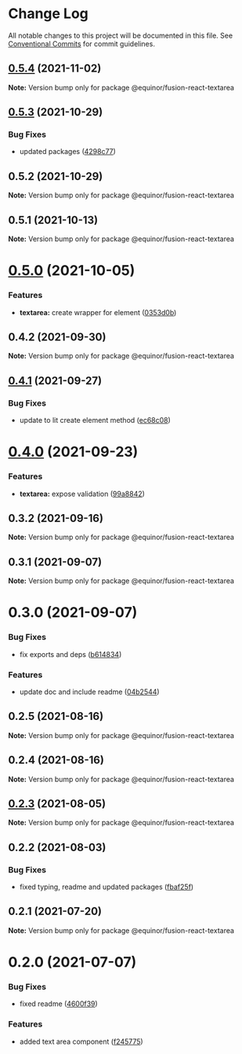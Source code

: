 # Change Log

All notable changes to this project will be documented in this file.
See [Conventional Commits](https://conventionalcommits.org) for commit guidelines.

## [0.5.4](https://github.com/equinor/fusion-react-components/compare/@equinor/fusion-react-textarea@0.5.3...@equinor/fusion-react-textarea@0.5.4) (2021-11-02)

**Note:** Version bump only for package @equinor/fusion-react-textarea





## [0.5.3](https://github.com/equinor/fusion-react-components/compare/@equinor/fusion-react-textarea@0.5.2...@equinor/fusion-react-textarea@0.5.3) (2021-10-29)


### Bug Fixes

* updated packages ([4298c77](https://github.com/equinor/fusion-react-components/commit/4298c778c4c5385398a92d8b71feee3b17ba64c0))





## 0.5.2 (2021-10-29)

**Note:** Version bump only for package @equinor/fusion-react-textarea





## 0.5.1 (2021-10-13)

**Note:** Version bump only for package @equinor/fusion-react-textarea





# [0.5.0](https://github.com/equinor/fusion-react-components/compare/@equinor/fusion-react-textarea@0.4.2...@equinor/fusion-react-textarea@0.5.0) (2021-10-05)


### Features

* **textarea:** create wrapper for element ([0353d0b](https://github.com/equinor/fusion-react-components/commit/0353d0bf7aef2647698f819dd927350c3bd25848))





## 0.4.2 (2021-09-30)

**Note:** Version bump only for package @equinor/fusion-react-textarea





## [0.4.1](https://github.com/equinor/fusion-react-components/compare/@equinor/fusion-react-textarea@0.4.0...@equinor/fusion-react-textarea@0.4.1) (2021-09-27)


### Bug Fixes

* update to lit create element method ([ec68c08](https://github.com/equinor/fusion-react-components/commit/ec68c08d5cbcba43a1b8ca064cccc73662f17421))





# [0.4.0](https://github.com/equinor/fusion-react-components/compare/@equinor/fusion-react-textarea@0.3.2...@equinor/fusion-react-textarea@0.4.0) (2021-09-23)


### Features

* **textarea:** expose validation ([99a8842](https://github.com/equinor/fusion-react-components/commit/99a88423d79829f7e499d3d8a3f5ec1be105adb3))





## 0.3.2 (2021-09-16)

**Note:** Version bump only for package @equinor/fusion-react-textarea





## 0.3.1 (2021-09-07)

**Note:** Version bump only for package @equinor/fusion-react-textarea





# 0.3.0 (2021-09-07)


### Bug Fixes

* fix exports and deps ([b614834](https://github.com/equinor/fusion-react-components/commit/b614834c32db4fbb9b06407e53557109128ec95b))


### Features

* update doc and include readme ([04b2544](https://github.com/equinor/fusion-react-components/commit/04b25443398507b35c3b88bf90a26d56c5b1c460))





## 0.2.5 (2021-08-16)

**Note:** Version bump only for package @equinor/fusion-react-textarea





## 0.2.4 (2021-08-16)

**Note:** Version bump only for package @equinor/fusion-react-textarea





## [0.2.3](https://github.com/equinor/fusion-react-components/compare/@equinor/fusion-react-textarea@0.2.2...@equinor/fusion-react-textarea@0.2.3) (2021-08-05)

**Note:** Version bump only for package @equinor/fusion-react-textarea





## 0.2.2 (2021-08-03)


### Bug Fixes

* fixed typing, readme and updated packages ([fbaf25f](https://github.com/equinor/fusion-react-components/commit/fbaf25f7539d349c5f0fb3bd3a1a22b2b055b754))





## 0.2.1 (2021-07-20)

**Note:** Version bump only for package @equinor/fusion-react-textarea





# 0.2.0 (2021-07-07)


### Bug Fixes

* fixed readme ([4600f39](https://github.com/equinor/fusion-react-components/commit/4600f3918add9940729328c19396000b5da1e870))


### Features

* added text area component ([f245775](https://github.com/equinor/fusion-react-components/commit/f245775348b06a5a5095a719a5b8540411a94567))
